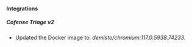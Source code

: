 #### Integrations
##### Cofense Triage v2
- Updated the Docker image to: *demisto/chromium:117.0.5938.74233*.
